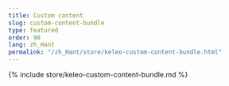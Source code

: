 ```yaml
---
title: Custom content
slug: custom-content-bundle
type: featured
order: 90
lang: zh_Hant
permalink: "/zh_Hant/store/keleo-custom-content-bundle.html"
---
```


{% include store/keleo-custom-content-bundle.md %}
